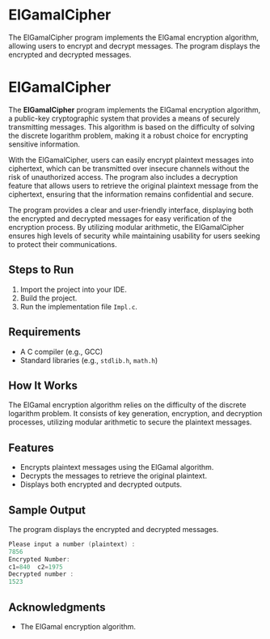 # ElGamalCipher

The ElGamalCipher program implements the ElGamal encryption algorithm, allowing users to encrypt and decrypt messages. The program displays the encrypted and decrypted messages.
# ElGamalCipher

The **ElGamalCipher** program implements the ElGamal encryption algorithm, a public-key cryptographic system that provides a means of securely transmitting messages. This algorithm is based on the difficulty of solving the discrete logarithm problem, making it a robust choice for encrypting sensitive information. 

With the ElGamalCipher, users can easily encrypt plaintext messages into ciphertext, which can be transmitted over insecure channels without the risk of unauthorized access. The program also includes a decryption feature that allows users to retrieve the original plaintext message from the ciphertext, ensuring that the information remains confidential and secure.

The program provides a clear and user-friendly interface, displaying both the encrypted and decrypted messages for easy verification of the encryption process. By utilizing modular arithmetic, the ElGamalCipher ensures high levels of security while maintaining usability for users seeking to protect their communications.

## Steps to Run

1. Import the project into your IDE.
2. Build the project.
3. Run the implementation file `Impl.c`.

## Requirements

- A C compiler (e.g., GCC)
- Standard libraries (e.g., `stdlib.h`, `math.h`)

## How It Works

The ElGamal encryption algorithm relies on the difficulty of the discrete logarithm problem. It consists of key generation, encryption, and decryption processes, utilizing modular arithmetic to secure the plaintext messages.

## Features

- Encrypts plaintext messages using the ElGamal algorithm.
- Decrypts the messages to retrieve the original plaintext.
- Displays both encrypted and decrypted outputs.

## Sample Output

The program displays the encrypted and decrypted messages.
```cpp
Please input a number (plaintext) :
7856
Encrypted Number:
c1=840  c2=1975
Decrypted number :
1523
```

## Acknowledgments

- The ElGamal encryption algorithm.
